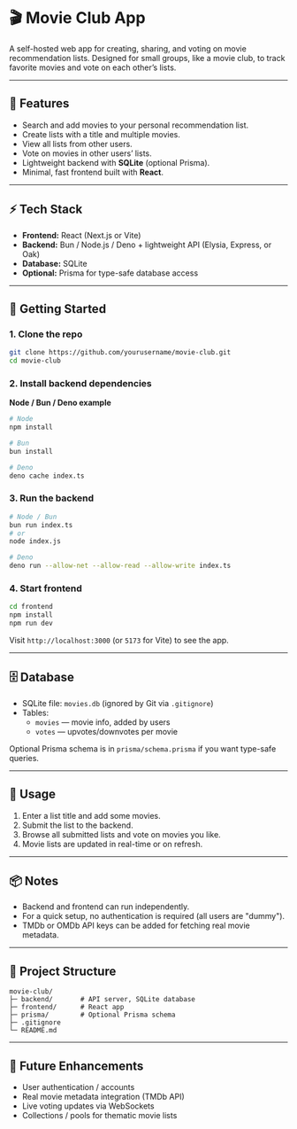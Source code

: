 # 🎬 Movie Club App

A self-hosted web app for creating, sharing, and voting on movie recommendation lists. Designed for small groups, like a movie club, to track favorite movies and vote on each other’s lists.

---

## 🧰 Features

- Search and add movies to your personal recommendation list.
- Create lists with a title and multiple movies.
- View all lists from other users.
- Vote on movies in other users’ lists.
- Lightweight backend with **SQLite** (optional Prisma).
- Minimal, fast frontend built with **React**.

---

## ⚡ Tech Stack

- **Frontend:** React (Next.js or Vite)
- **Backend:** Bun / Node.js / Deno + lightweight API (Elysia, Express, or Oak)
- **Database:** SQLite
- **Optional:** Prisma for type-safe database access

---

## 🚀 Getting Started

### 1. Clone the repo

```bash
git clone https://github.com/yourusername/movie-club.git
cd movie-club
```

### 2. Install backend dependencies

**Node / Bun / Deno example**

```bash
# Node
npm install

# Bun
bun install

# Deno
deno cache index.ts
```

### 3. Run the backend

```bash
# Node / Bun
bun run index.ts
# or
node index.js

# Deno
deno run --allow-net --allow-read --allow-write index.ts
```

### 4. Start frontend

```bash
cd frontend
npm install
npm run dev
```

Visit `http://localhost:3000` (or `5173` for Vite) to see the app.

---

## 🗄 Database

- SQLite file: `movies.db` (ignored by Git via `.gitignore`)
- Tables:
  - `movies` — movie info, added by users
  - `votes` — upvotes/downvotes per movie

Optional Prisma schema is in `prisma/schema.prisma` if you want type-safe queries.

---

## 📝 Usage

1. Enter a list title and add some movies.
2. Submit the list to the backend.
3. Browse all submitted lists and vote on movies you like.
4. Movie lists are updated in real-time or on refresh.

---

## 📦 Notes

- Backend and frontend can run independently.
- For a quick setup, no authentication is required (all users are "dummy").
- TMDb or OMDb API keys can be added for fetching real movie metadata.

---

## 📂 Project Structure

```
movie-club/
├─ backend/       # API server, SQLite database
├─ frontend/      # React app
├─ prisma/        # Optional Prisma schema
├─ .gitignore
└─ README.md
```

---

## 🔮 Future Enhancements

- User authentication / accounts
- Real movie metadata integration (TMDb API)
- Live voting updates via WebSockets
- Collections / pools for thematic movie lists
